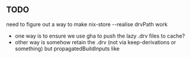 ## TODO

need to figure out a way to make nix-store --realise drvPath work

- one way is to ensure we use gha to push the lazy .drv files to cache?
- other way is somehow retain the .drv (not via keep-derivations or something)
  but propagatedBuildInputs like
